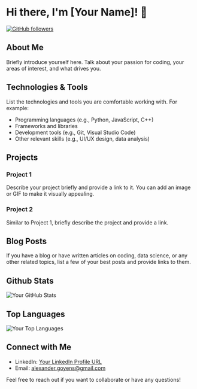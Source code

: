 # Hi there, I'm [Your Name]! 👋

[![GitHub followers](https://img.shields.io/github/followers/MrMojoRising777?label=Follow&style=social)](https://github.com/MrMojoRising777)

## About Me

Briefly introduce yourself here. Talk about your passion for coding, your areas of interest, and what drives you.

## Technologies & Tools

List the technologies and tools you are comfortable working with. For example:
- Programming languages (e.g., Python, JavaScript, C++)
- Frameworks and libraries
- Development tools (e.g., Git, Visual Studio Code)
- Other relevant skills (e.g., UI/UX design, data analysis)

## Projects

### Project 1
Describe your project briefly and provide a link to it. You can add an image or GIF to make it visually appealing.

### Project 2
Similar to Project 1, briefly describe the project and provide a link.

## Blog Posts

If you have a blog or have written articles on coding, data science, or any other related topics, list a few of your best posts and provide links to them.

## Github Stats

![Your GitHub Stats](https://github-readme-stats.vercel.app/api?username=MrMojoRising777&show_icons=true&hide=issues,contribs&theme=radical)

## Top Languages

![Your Top Languages](https://github-readme-stats.vercel.app/api/top-langs/?username=MrMojoRising777&layout=compact&theme=radical)

## Connect with Me

- LinkedIn: [Your LinkedIn Profile URL]([LinkedIn_Profile_URL](https://www.linkedin.com/in/alexander-goyens-a0a8a2224/))
- Email: alexander.goyens@gmail.com

Feel free to reach out if you want to collaborate or have any questions!
